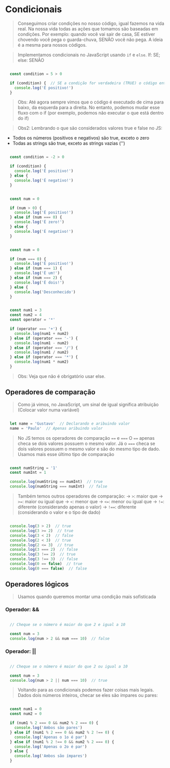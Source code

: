 # Condicionais

> Conseguimos criar condições no nosso código, igual fazemos na vida real. Na nossa vida todas as ações que tomamos são baseadas em condições. Por exemplo: quando você vai sair de casa, SE estiver chovendo você pega o guarda-chuva, SENÃO você não pega. A ideia é a mesma para nossos códigos.

> Implementamos condicionais no JavaScript usando `if` e `else`. If: SE; else: SENÃO

```js

  const condition = 5 > 0

  if (condition) {  // SE a condição for verdadeira (TRUE) o código entra no if, SENÃO (false) não entra
    console.log('É positivo!')
  }

```

> Obs: Até agora sempre vimos que o código é executado de cima para baixo, da esquerda para a direita. No entanto, podemos mudar esse fluxo com o if (por exemplo, podemos não executar o que está dentro do if)

> Obs2: Lembrando o que são considerados valores true e false no JS:
<!-- Truthy values -->
* Todos os números (positivos e negativos) são true, exceto o zero
* Todas as strings são true, exceto as strings vazias ('')


<!-- Exemplo com else -->
```js

  const condition = -2 > 0

  if (condition) {
    console.log('É positivo!')
  } else {
    console.log('É negativo!')
  }

```

<!-- Mas e se eu quiser fazer uma terceira checagem, para ver se o número é igual a zero? -->
```js

  const num = 0

  if (num > 0) {
    console.log('É positivo!')
  } else if (num === 0) {
    console.log('É zero!')
  } else {
    console.log('É negativo!')
  }

```

<!-- Posso adicionar quantos else if eu quiser! -->
```js

  const num = 0

  if (num === 0) {
    console.log('É positivo!')
  } else if (num === 1) {
    console.log('É um!')
  } else if (num === 2) {
    console.log('É dois!')
  } else {
    console.log('Desconhecido')
  }

```

<!-- Exemplo prático de uso do if/else -->
```js

  const num1 = 3
  const num2 = 4
  const operator = '*'

  if (operator === '+') {
    console.log(num1 + num2)
  } else if (operator === '-') {
    console.log(num1 - num2)
  } else if (operator === '/') {
    console.log(num1 / num2)
  } else if (operator === '*') {
    console.log(num1 * num2)
  }

```
> Obs: Veja que não é obrigatório usar else.


## Operadores de comparação

> Como já vimos, no JavaScript, um sinal de igual significa atribuição (Colocar valor numa variável)
```js

  let name = 'Gustavo'  // Declarando e aribuindo valor
  name = 'Paulo'  // Apenas aribuindo valor

```

> No JS temos os operadores de comparação `==` e `===`
O `==` apenas checa se dois valores possuem o mesmo valor. Já o `===` checa se dois valores possuem o mesmo valor e são do mesmo tipo de dado. Usamos mais esse último tipo de comparação

```js

  const numString = '1'
  const numInt = 1

  console.log(numString == numInt)  // true
  console.log(numString === numInt)  // false

```

> Também temos outros operadores de comparação:
-> `>`: maior que
-> `>=`: maior ou igual que
-> `<`: menor que
-> `<=`: menor ou igual que
-> `!=`: diferente (considerando apenas o valor)
-> `!==`: diferente (considerando o valor e o tipo de dado)

```js

  console.log(3 > 2)  // true
  console.log(3 >= 2)  // true
  console.log(3 < 2)  // false
  console.log(2 < 3)  // true
  console.log(2 <= 3)  // true
  console.log(3 === 2)  // false
  console.log(3 !== 2)  // true  
  console.log(3 !== 3)  // false
  console.log(0 == false)  // true
  console.log(0 === false)  // false

```

## Operadores lógicos
> Usamos quando queremos montar uma condição mais sofisticada

### Operador: &&
```js

  // Cheque se o número é maior do que 2 e igual a 10

  const num = 3
  console.log(num > 2 && num === 10)  // false

```

### Operador: ||
```js

  // Cheque se o número é maior do que 2 ou igual a 10

  const num = 3
  console.log(num > 2 || num === 10)  // true

```


> Voltando para as condicionais podemos fazer coisas mais legais. Dados dois números inteiros, checar se eles são ímpares ou pares:
```js

  const num1 = 0
  const num2 = 0

  if (num1 % 2 === 0 && num2 % 2 === 0) {
    console.log('Ambos são pares')
  } else if (num1 % 2 === 0 && num2 % 2 !== 0) {
    console.log('Apenas o 1o é par')
  } else if (num1 % 2 !== 0 && num2 % 2 === 0) {
    console.log('Apenas o 2o é par')
  } else {
    console.log('Ambos são ímpares')
  }

```



<!-- Switch e ternary -->